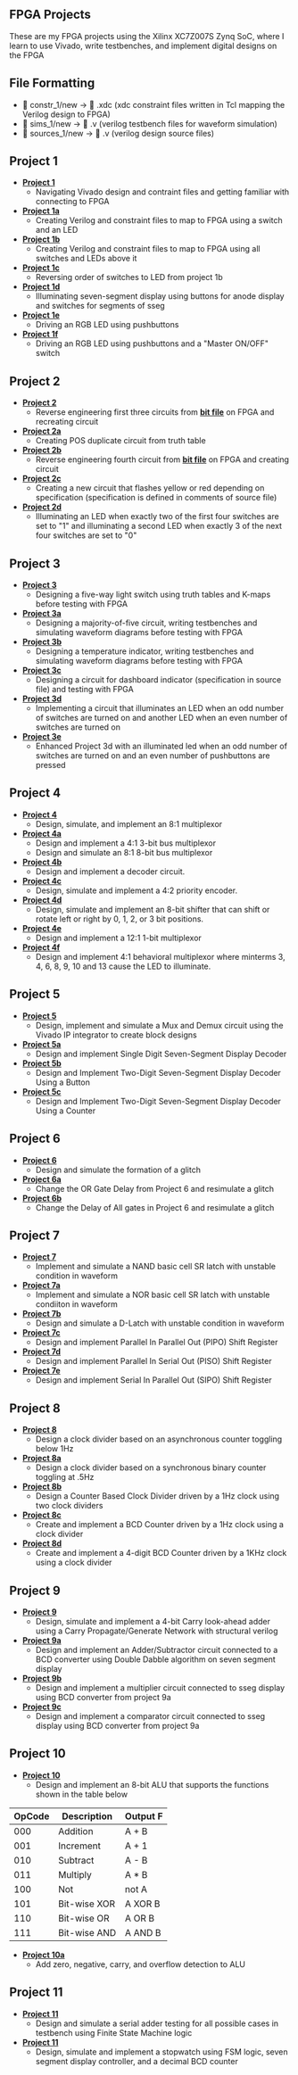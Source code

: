 ## FPGA Projects

These are my FPGA projects using the Xilinx XC7Z007S Zynq SoC, where I learn to use Vivado, write testbenches, and implement digital designs on the FPGA

## File Formatting
* 📁 constr_1/new       → 📄 .xdc  (xdc constraint files written in Tcl mapping the Verilog design to FPGA)
* 📁 sims_1/new         → 📄 .v  (verilog testbench files for waveform simulation)
* 📁 sources_1/new      → 📄 .v  (verilog design source files)


## Project 1
* [**Project 1**](https://github.com/andynguyen20/fpga_projects/tree/main/project_1/project_1.srcs)
  * Navigating Vivado design and contraint files and getting familiar with connecting to FPGA 
* [**Project 1a**](https://github.com/andynguyen20/fpga_projects/tree/main/project_1a/project_1a.srcs)
  * Creating Verilog and constraint files to map to FPGA using a switch and an LED
* [**Project 1b**](https://github.com/andynguyen20/fpga_projects/tree/main/project_1b/project_1b.srcs)
  * Creating Verilog and constraint files to map to FPGA using all switches and LEDs above it
* [**Project 1c**](https://github.com/andynguyen20/fpga_projects/tree/main/project_1c/project_1c.srcs)
  * Reversing order of switches to LED from project 1b
* [**Project 1d**](https://github.com/andynguyen20/fpga_projects/tree/main/project_1d/project_1d.srcs)
  * Illuminating seven-segment display using buttons for anode display and switches for segments of sseg
* [**Project 1e**](https://github.com/andynguyen20/fpga_projects/tree/main/project_1e/project_1e.srcs)
  * Driving an RGB LED using pushbuttons
* [**Project 1f**](https://github.com/andynguyen20/fpga_projects/tree/main/project_1f/project_1f.srcs)
  * Driving an RGB LED using pushbuttons and a "Master ON/OFF" switch

## Project 2 
* [**Project 2**](https://github.com/andynguyen20/fpga_projects/tree/main/project_2/project_2.srcs)
  * Reverse engineering first three circuits from [**bit file**](https://github.com/andynguyen20/fpga_projects/tree/main/Blackboard_p2) on FPGA and recreating circuit
* [**Project 2a**](https://github.com/andynguyen20/fpga_projects/tree/main/project_2a/project_2a.srcs)
  * Creating POS duplicate circuit from truth table
* [**Project 2b**](https://github.com/andynguyen20/fpga_projects/tree/main/project_2b/project_2b.srcs)
  * Reverse engineering fourth circuit from [**bit file**](https://github.com/andynguyen20/fpga_projects/tree/main/Blackboard_p2) on FPGA and creating circuit
* [**Project 2c**](https://github.com/andynguyen20/fpga_projects/tree/main/project_2c/project_2c.srcs)
  * Creating a new circuit that flashes yellow or red depending on specification (specification is defined in comments of source file)
* [**Project 2d**](https://github.com/andynguyen20/fpga_projects/tree/main/project_2d/project_2d.srcs)
  * Illuminating an LED when exactly two of the first four switches are set to "1" and illuminating a second LED when exactly 3 of the next four switches are set to "0"

## Project 3
* [**Project 3**](https://github.com/andynguyen20/fpga_projects/tree/main/project_3/project_3.srcs)
  * Designing a five-way light switch using truth tables and K-maps before testing with FPGA
* [**Project 3a**](https://github.com/andynguyen20/fpga_projects/tree/main/project_3a/project_3a.srcs)
  * Designing a majority-of-five circuit, writing testbenches and simulating waveform diagrams before testing with FPGA
* [**Project 3b**](https://github.com/andynguyen20/fpga_projects/tree/main/project_3b/project_3b.srcs)
  * Designing a temperature indicator, writing testbenches and simulating waveform diagrams before testing with FPGA
* [**Project 3c**](https://github.com/andynguyen20/fpga_projects/tree/main/project_3c/project_3c.srcs)
  * Designing a circuit for dashboard indicator (specification in source file) and testing with FPGA
* [**Project 3d**](https://github.com/andynguyen20/fpga_projects/tree/main/project_3d/project_3d.srcs)
  * Implementing a circuit that illuminates an LED when an odd number of switches are turned on and another LED when an even number of switches are turned on
* [**Project 3e**](https://github.com/andynguyen20/fpga_projects/tree/main/project_3e/project_3e.srcs)
  * Enhanced Project 3d with an illuminated led when an odd number of switches are turned on and an even number of pushbuttons are pressed 

## Project 4
* [**Project 4**](https://github.com/andynguyen20/fpga_projects/tree/main/project_4/project_4.srcs)
  * Design, simulate, and implement an 8:1 multiplexor
* [**Project 4a**](https://github.com/andynguyen20/fpga_projects/tree/main/project_4a/project_4a.srcs)
  * Design and implement a 4:1 3-bit bus multiplexor
  * Design and simulate an 8:1 8-bit bus multiplexor
* [**Project 4b**](https://github.com/andynguyen20/fpga_projects/tree/main/project_4b/project_4b.srcs)
  * Design and implement a decoder circuit.
* [**Project 4c**](https://github.com/andynguyen20/fpga_projects/tree/main/project_4c/project_4c.srcs)
  * Design, simulate and implement a 4:2 priority encoder.
* [**Project 4d**](https://github.com/andynguyen20/fpga_projects/tree/main/project_4d/project_4d.srcs)
  * Design, simulate and implement an 8-bit shifter that can shift or rotate left or right by 0, 1, 2, or 3 bit positions. 
* [**Project 4e**](https://github.com/andynguyen20/fpga_projects/tree/main/project_4e/project_4e.srcs)
  * Design and implement a 12:1 1-bit multiplexor
* [**Project 4f**](https://github.com/andynguyen20/fpga_projects/tree/main/project_4f/project_4f.srcs)
  * Design and implement 4:1 behavioral multiplexor where minterms 3, 4, 6, 8, 9, 10 and 13 cause the LED to illuminate.

## Project 5
* [**Project 5**](https://github.com/andynguyen20/fpga_projects/tree/main/project_5/project_5.srcs)
  * Design, implement and simulate a Mux and Demux circuit using the Vivado IP integrator to create block designs
* [**Project 5a**](https://github.com/andynguyen20/fpga_projects/tree/main/project_5a/project_5a.srcs)
  * Design and implement Single Digit Seven-Segment Display Decoder
* [**Project 5b**](https://github.com/andynguyen20/fpga_projects/tree/main/project_5b/project_5b.srcs)
  * Design and Implement Two-Digit Seven-Segment Display Decoder Using a Button
* [**Project 5c**](https://github.com/andynguyen20/fpga_projects/tree/main/project_5c/project_5c.srcs)
  * Design and Implement Two-Digit Seven-Segment Display Decoder Using a Counter

## Project 6
* [**Project 6**](https://github.com/andynguyen20/fpga_projects/tree/main/project_6/project_6.srcs)
  * Design and simulate the formation of a glitch
* [**Project 6a**](https://github.com/andynguyen20/fpga_projects/tree/main/project_6a/project_6a.srcs)
  * Change the OR Gate Delay from Project 6 and resimulate a glitch
* [**Project 6b**](https://github.com/andynguyen20/fpga_projects/tree/main/project_6b/project_6b.srcs)
  * Change the Delay of All gates in Project 6 and resimulate a glitch

## Project 7
* [**Project 7**](https://github.com/andynguyen20/fpga_projects/tree/main/project_7/project_7.srcs)
  * Implement and simulate a NAND basic cell SR latch with unstable condition in waveform
* [**Project 7a**](https://github.com/andynguyen20/fpga_projects/tree/main/project_7a/project_7a.srcs)
  * Implement and simulate a NOR basic cell SR latch with unstable condiiton in waveform
* [**Project 7b**](https://github.com/andynguyen20/fpga_projects/tree/main/project_7b/project_7b.srcs)
  * Design and simulate a D-Latch with unstable condition in waveform
* [**Project 7c**](https://github.com/andynguyen20/fpga_projects/tree/main/project_7c/project_7c.srcs)
  * Design and implement Parallel In Parallel Out (PIPO) Shift Register
* [**Project 7d**](https://github.com/andynguyen20/fpga_projects/tree/main/project_7d/project_7d.srcs)
  * Design and implement Parallel In Serial Out (PISO) Shift Register
* [**Project 7e**](https://github.com/andynguyen20/fpga_projects/tree/main/project_7e/project_7e.srcs)
  * Design and implement Serial In Parallel Out (SIPO) Shift Register

## Project 8
* [**Project 8**](https://github.com/andynguyen20/fpga_projects/tree/main/project_8/project_8.srcs)
  * Design a clock divider based on an asynchronous counter toggling below 1Hz
* [**Project 8a**](https://github.com/andynguyen20/fpga_projects/tree/main/project_8a/project_8a.srcs)
  * Design a clock divider based on a synchronous binary counter toggling at .5Hz
* [**Project 8b**](https://github.com/andynguyen20/fpga_projects/tree/main/project_8b/project_8b.srcs)
  * Design a Counter Based Clock Divider driven by a 1Hz clock using two clock dividers 
* [**Project 8c**](https://github.com/andynguyen20/fpga_projects/tree/main/project_8c/project_8c.srcs)
  * Create and implement a BCD Counter driven by a 1Hz clock using a clock divider
* [**Project 8d**](https://github.com/andynguyen20/fpga_projects/tree/main/project_8d/project_8d.srcs)
  * Create and implement a 4-digit BCD Counter driven by a 1KHz clock using a clock divider
  
## Project 9
* [**Project 9**](https://github.com/andynguyen20/fpga_projects/tree/main/project_9/project_9.srcs)
  * Design, simulate and implement a 4-bit Carry look-ahead adder using a Carry Propagate/Generate Network with structural verilog 
* [**Project 9a**](https://github.com/andynguyen20/fpga_projects/tree/main/project_9a/project_9a.srcs)
  * Design and implement an Adder/Subtractor circuit connected to a BCD converter using Double Dabble algorithm on seven segment display
* [**Project 9b**](https://github.com/andynguyen20/fpga_projects/tree/main/project_9b/project_9b.srcs)
  * Design and implement a multiplier circuit connected to sseg display using BCD converter from project 9a
* [**Project 9c**](https://github.com/andynguyen20/fpga_projects/tree/main/project_9c/project_9c.srcs)
  * Design and implement a comparator circuit connected to sseg display using BCD converter from project 9a

## Project 10
* [**Project 10**](https://github.com/andynguyen20/fpga_projects/tree/main/project_10/project_10.srcs)
  * Design and implement an 8-bit ALU that supports the functions shown in the table below

| OpCode | Description | Output F |
| ----- | ----- | ----- |
| 000 | Addition | A + B |
| 001 | Increment | A + 1 |
| 010 | Subtract | A - B |
| 011 | Multiply | A * B |
| 100 | Not | not A |
| 101 | Bit-wise XOR | A XOR B |
| 110 | Bit-wise OR | A OR B |
| 111 | Bit-wise AND | A AND B |

* [**Project 10a**](https://github.com/andynguyen20/fpga_projects/tree/main/project_10a/project_10a.srcs)
  * Add zero, negative, carry, and overflow detection to ALU

## Project 11
* [**Project 11**](https://github.com/andynguyen20/fpga_projects/tree/main/project_11/project_11.srcs)
  * Design and simulate a serial adder testing for all possible cases in testbench using Finite State Machine logic
* [**Project 11**](https://github.com/andynguyen20/fpga_projects/tree/main/project_11/project_11.srcs)
  * Design, simulate and implement a stopwatch using FSM logic, seven segment display controller, and a decimal BCD counter